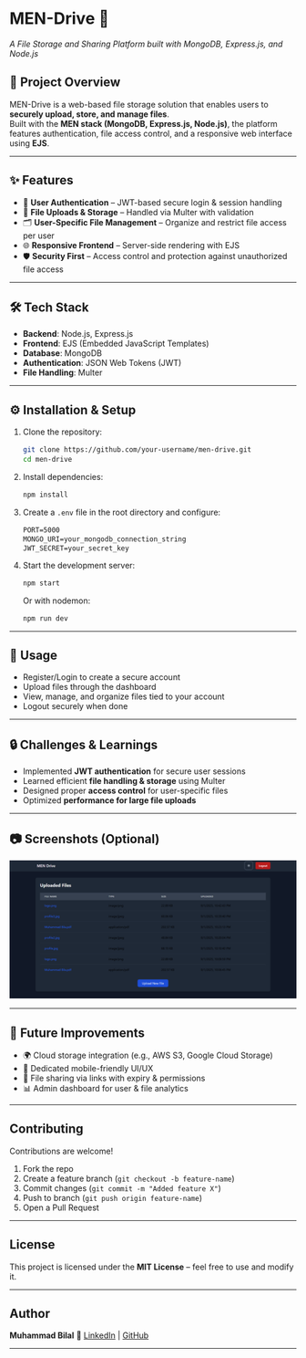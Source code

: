 



# MEN-Drive 🚀  
*A File Storage and Sharing Platform built with MongoDB, Express.js, and Node.js*



## 📌 Project Overview
MEN-Drive is a web-based file storage solution that enables users to **securely upload, store, and manage files**.  
Built with the **MEN stack (MongoDB, Express.js, Node.js)**, the platform features authentication, file access control, and a responsive web interface using **EJS**.

---

## ✨ Features
- 🔐 **User Authentication** – JWT-based secure login & session handling  
- 📂 **File Uploads & Storage** – Handled via Multer with validation  
- 🗂 **User-Specific File Management** – Organize and restrict file access per user  
- 🌐 **Responsive Frontend** – Server-side rendering with EJS  
- 🛡 **Security First** – Access control and protection against unauthorized file access  

---

## 🛠 Tech Stack
- **Backend**: Node.js, Express.js  
- **Frontend**: EJS (Embedded JavaScript Templates)  
- **Database**: MongoDB  
- **Authentication**: JSON Web Tokens (JWT)  
- **File Handling**: Multer  

---

## ⚙️ Installation & Setup
1. Clone the repository:
   ```bash
   git clone https://github.com/your-username/men-drive.git
   cd men-drive
2. Install dependencies:

   ```bash
   npm install
   ```

3. Create a `.env` file in the root directory and configure:

   ```env
   PORT=5000
   MONGO_URI=your_mongodb_connection_string
   JWT_SECRET=your_secret_key
   ```

4. Start the development server:

   ```bash
   npm start
   ```

   Or with nodemon:

   ```bash
   npm run dev
   ```

---

## 📖 Usage

* Register/Login to create a secure account
* Upload files through the dashboard
* View, manage, and organize files tied to your account
* Logout securely when done

---

## 🔒 Challenges & Learnings

* Implemented **JWT authentication** for secure user sessions
* Learned efficient **file handling & storage** using Multer
* Designed proper **access control** for user-specific files
* Optimized **performance for large file uploads**

---

## 📷 Screenshots (Optional)

![alt text](image.png)

---

## 🚀 Future Improvements

* 🌍 Cloud storage integration (e.g., AWS S3, Google Cloud Storage)
* 📱 Dedicated mobile-friendly UI/UX
* 🔄 File sharing via links with expiry & permissions
* 📊 Admin dashboard for user & file analytics

---

##  Contributing

Contributions are welcome!

1. Fork the repo
2. Create a feature branch (`git checkout -b feature-name`)
3. Commit changes (`git commit -m "Added feature X"`)
4. Push to branch (`git push origin feature-name`)
5. Open a Pull Request

---

## License

This project is licensed under the **MIT License** – feel free to use and modify it.

---

##  Author

**Muhammad Bilal**
🔗 [LinkedIn](https://www.linkedin.com/in/muhammad-bilal-coder/) | [GitHub](https://github.com/bilal-512)

---


